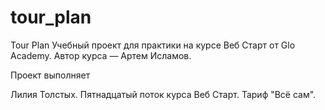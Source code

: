 # tour_plan

Tour Plan
Учебный проект для практики на курсе Веб Старт от Glo Academy. Автор курса — Артем Исламов.

Проект выполняет

Лилия Толстых. Пятнадцатый поток курса Веб Старт. Тариф "Всё сам".
